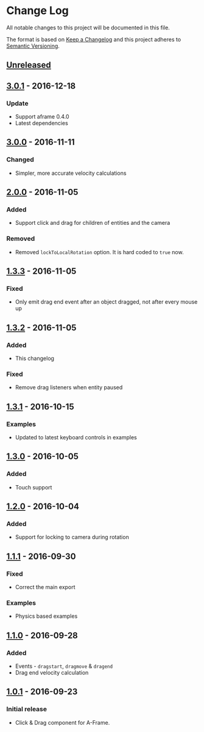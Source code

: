 # Change Log

All notable changes to this project will be documented in this file.

The format is based on [Keep a Changelog](http://keepachangelog.com/)
and this project adheres to [Semantic Versioning](http://semver.org/).

## [Unreleased][]

## [3.0.1][] - 2016-12-18

### Update

- Support aframe 0.4.0
- Latest dependencies

## [3.0.0][] - 2016-11-11

### Changed

- Simpler, more accurate velocity calculations

## [2.0.0][] - 2016-11-05

### Added

- Support click and drag for children of entities and the camera

### Removed

- Removed `lockToLocalRotation` option. It is hard coded to `true` now.

## [1.3.3][] - 2016-11-05

### Fixed

- Only emit drag end event after an object dragged, not after every mouse up

## [1.3.2][] - 2016-11-05

### Added

- This changelog

### Fixed

- Remove drag listeners when entity paused

## [1.3.1][] - 2016-10-15

### Examples

- Updated to latest keyboard controls in examples

## [1.3.0][] - 2016-10-05

### Added

- Touch support

## [1.2.0][] - 2016-10-04

### Added

- Support for locking to camera during rotation

## [1.1.1][] - 2016-09-30

### Fixed

- Correct the main export

### Examples

- Physics based examples

## [1.1.0][] - 2016-09-28

### Added

- Events - `dragstart`, `dragmove` & `dragend`
- Drag end velocity calculation

## [1.0.1][] - 2016-09-23

### Initial release

- Click & Drag component for A-Frame.

[Unreleased]: https://github.com/jesstelford/aframe-click-drag-component/compare/v3.0.1...HEAD
[3.0.1]: https://github.com/jesstelford/aframe-click-drag-component/compare/v3.0.0...v3.0.1
[3.0.0]: https://github.com/jesstelford/aframe-click-drag-component/compare/v2.0.0...v3.0.0
[2.0.0]: https://github.com/jesstelford/aframe-click-drag-component/compare/v1.3.3...v2.0.0
[1.3.3]: https://github.com/jesstelford/aframe-click-drag-component/compare/v1.3.2...v1.3.3
[1.3.2]: https://github.com/jesstelford/aframe-click-drag-component/compare/v1.3.1...v1.3.2
[1.3.1]: https://github.com/jesstelford/aframe-click-drag-component/compare/v1.3.0...v1.3.1
[1.3.0]: https://github.com/jesstelford/aframe-click-drag-component/compare/v1.2.0...v1.3.0
[1.2.0]: https://github.com/jesstelford/aframe-click-drag-component/compare/v1.1.1...v1.2.0
[1.1.1]: https://github.com/jesstelford/aframe-click-drag-component/compare/v1.1.0...v1.1.1
[1.1.0]: https://github.com/jesstelford/aframe-click-drag-component/compare/v1.0.1...v1.1.0
[1.0.1]: https://github.com/jesstelford/aframe-click-drag-component/tree/v1.0.1
